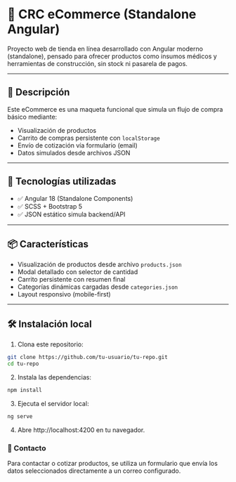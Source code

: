# 🛒 CRC eCommerce (Standalone Angular)

Proyecto web de tienda en línea desarrollado con Angular moderno (standalone), pensado para ofrecer productos como insumos médicos y herramientas de construcción, sin stock ni pasarela de pagos.

---

## 🚀 Descripción

Este eCommerce es una maqueta funcional que simula un flujo de compra básico mediante:

- Visualización de productos
- Carrito de compras persistente con `localStorage`
- Envío de cotización vía formulario (email)
- Datos simulados desde archivos JSON

---

## 🧩 Tecnologías utilizadas

- ✅ Angular 18 (Standalone Components)
- ✅ SCSS + Bootstrap 5
- ✅ JSON estático simula backend/API

---

## 📦 Características

- Visualización de productos desde archivo `products.json`
- Modal detallado con selector de cantidad
- Carrito persistente con resumen final
- Categorías dinámicas cargadas desde `categories.json`
- Layout responsivo (mobile-first)

---

## 🛠️ Instalación local

1. Clona este repositorio:

```bash
git clone https://github.com/tu-usuario/tu-repo.git
cd tu-repo
```

2. Instala las dependencias:

```bash
npm install
```

3. Ejecuta el servidor local:

```bash
ng serve
```

4. Abre http://localhost:4200 en tu navegador.

### 📧 Contacto
Para contactar o cotizar productos, se utiliza un formulario que envía los datos seleccionados directamente a un correo configurado.


